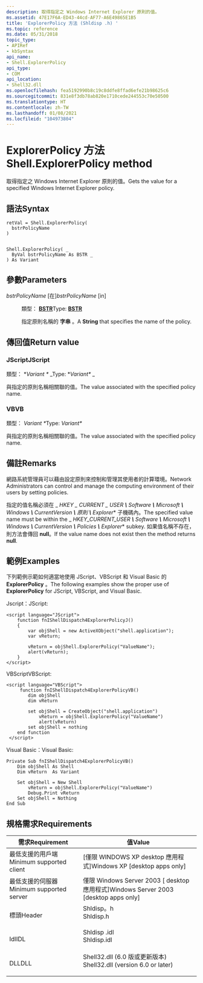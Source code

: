 ```yaml
---
description: 取得指定之 Windows Internet Explorer 原則的值。
ms.assetid: 47E17F6A-ED43-44cd-AF77-A6E49865E1B5
title: 'ExplorerPolicy 方法 (Shldisp .h) '
ms.topic: reference
ms.date: 05/31/2018
topic_type:
- APIRef
- kbSyntax
api_name:
- Shell.ExplorerPolicy
api_type:
- COM
api_location:
- Shell32.dll
ms.openlocfilehash: fea5192990b8c19c8ddfe8ffad6efe21b98625c6
ms.sourcegitcommit: 831e8f3db78ab820e1710cede244553c70e50500
ms.translationtype: HT
ms.contentlocale: zh-TW
ms.lasthandoff: 01/08/2021
ms.locfileid: "104973804"
---
```

# <a name="shellexplorerpolicy-method"></a><span data-ttu-id="e1805-103">ExplorerPolicy 方法</span><span class="sxs-lookup"><span data-stu-id="e1805-103">Shell.ExplorerPolicy method</span></span>

<span data-ttu-id="e1805-104">取得指定之 Windows Internet Explorer 原則的值。</span><span class="sxs-lookup"><span data-stu-id="e1805-104">Gets the value for a specified Windows Internet Explorer policy.</span></span>

## <a name="syntax"></a><span data-ttu-id="e1805-105">語法</span><span class="sxs-lookup"><span data-stu-id="e1805-105">Syntax</span></span>


```JScript
retVal = Shell.ExplorerPolicy(
  bstrPolicyName
)
```


```VB

Shell.ExplorerPolicy( _
  ByVal bstrPolicyName As BSTR _
) As Variant
```





## <a name="parameters"></a><span data-ttu-id="e1805-106">參數</span><span class="sxs-lookup"><span data-stu-id="e1805-106">Parameters</span></span>

<dl> <dt>

<span data-ttu-id="e1805-107">*bstrPolicyName* \[在\]</span><span class="sxs-lookup"><span data-stu-id="e1805-107">*bstrPolicyName* \[in\]</span></span>
</dt> <dd>

<span data-ttu-id="e1805-108">類型： **[ **BSTR**](/previous-versions/windows/desktop/automat/bstr)**</span><span class="sxs-lookup"><span data-stu-id="e1805-108">Type: **[**BSTR**](/previous-versions/windows/desktop/automat/bstr)**</span></span>

<span data-ttu-id="e1805-109">指定原則名稱的 **字串** 。</span><span class="sxs-lookup"><span data-stu-id="e1805-109">A **String** that specifies the name of the policy.</span></span>

</dd> </dl>

## <a name="return-value"></a><span data-ttu-id="e1805-110">傳回值</span><span class="sxs-lookup"><span data-stu-id="e1805-110">Return value</span></span>

### <a name="jscript"></a><span data-ttu-id="e1805-111">JScript</span><span class="sxs-lookup"><span data-stu-id="e1805-111">JScript</span></span>

<span data-ttu-id="e1805-112">類型： \**Variant \** _</span><span class="sxs-lookup"><span data-stu-id="e1805-112">Type: \**Variant\** _</span></span>

<span data-ttu-id="e1805-113">與指定的原則名稱相關聯的值。</span><span class="sxs-lookup"><span data-stu-id="e1805-113">The value associated with the specified policy name.</span></span>

### <a name="vb"></a><span data-ttu-id="e1805-114">VB</span><span class="sxs-lookup"><span data-stu-id="e1805-114">VB</span></span>

<span data-ttu-id="e1805-115">類型： _*Variant \**_</span><span class="sxs-lookup"><span data-stu-id="e1805-115">Type: _*Variant\**_</span></span>

<span data-ttu-id="e1805-116">與指定的原則名稱相關聯的值。</span><span class="sxs-lookup"><span data-stu-id="e1805-116">The value associated with the specified policy name.</span></span>

## <a name="remarks"></a><span data-ttu-id="e1805-117">備註</span><span class="sxs-lookup"><span data-stu-id="e1805-117">Remarks</span></span>

<span data-ttu-id="e1805-118">網路系統管理員可以藉由設定原則來控制和管理其使用者的計算環境。</span><span class="sxs-lookup"><span data-stu-id="e1805-118">Network Administrators can control and manage the computing environment of their users by setting policies.</span></span>

<span data-ttu-id="e1805-119">指定的值名稱必須在 _ *HKEY \_ CURRENT \_ USER **\\** Software **\\** Microsoft **\\** Windows **\\** CurrentVersion **\\** 原則 **\\** Explorer*\* 子機碼內。</span><span class="sxs-lookup"><span data-stu-id="e1805-119">The specified value name must be within the _ *HKEY\_CURRENT\_USER **\\** Software **\\** Microsoft **\\** Windows **\\** CurrentVersion **\\** Policies **\\** Explorer*\* subkey.</span></span> <span data-ttu-id="e1805-120">如果值名稱不存在，則方法會傳回 **null**。</span><span class="sxs-lookup"><span data-stu-id="e1805-120">If the value name does not exist then the method returns **null**.</span></span>

## <a name="examples"></a><span data-ttu-id="e1805-121">範例</span><span class="sxs-lookup"><span data-stu-id="e1805-121">Examples</span></span>

<span data-ttu-id="e1805-122">下列範例示範如何適當地使用 JScript、VBScript 和 Visual Basic 的 **ExplorerPolicy** 。</span><span class="sxs-lookup"><span data-stu-id="e1805-122">The following examples show the proper use of **ExplorerPolicy** for JScript, VBScript, and Visual Basic.</span></span>

<span data-ttu-id="e1805-123">Jscript：</span><span class="sxs-lookup"><span data-stu-id="e1805-123">JScript:</span></span>


```JScript
<script language="JScript">
    function fnIShellDispatch4ExplorerPolicyJ()
    {
        var objShell = new ActiveXObject("shell.application");
        var vReturn;
        
        vReturn = objShell.ExplorerPolicy("ValueName");
        alert(vReturn);
    }
</script>
```



<span data-ttu-id="e1805-124">VBScript</span><span class="sxs-lookup"><span data-stu-id="e1805-124">VBScript:</span></span>


```VB
<script language="VBScript">
     function fnIShellDispatch4ExplorerPolicyVB()
        dim objShell
        dim vReturn
        
        set objShell = CreateObject("shell.application")
            vReturn = objShell.ExplorerPolicy("ValueName")
            alert(vReturn)
        set objShell = nothing
    end function
 </script>
```



<span data-ttu-id="e1805-125">Visual Basic：</span><span class="sxs-lookup"><span data-stu-id="e1805-125">Visual Basic:</span></span>


```VB
Private Sub fnIShellDispatch4ExplorerPolicyVB()
    Dim objShell As Shell
    Dim vReturn  As Variant
    
    Set objShell = New Shell
        vReturn = objShell.ExplorerPolicy("ValueName")
        Debug.Print vReturn
    Set objShell = Nothing
End Sub
```



## <a name="requirements"></a><span data-ttu-id="e1805-126">規格需求</span><span class="sxs-lookup"><span data-stu-id="e1805-126">Requirements</span></span>



| <span data-ttu-id="e1805-127">需求</span><span class="sxs-lookup"><span data-stu-id="e1805-127">Requirement</span></span> | <span data-ttu-id="e1805-128">值</span><span class="sxs-lookup"><span data-stu-id="e1805-128">Value</span></span> |
|-------------------------------------|---------------------------------------------------------------------------------------------------------------|
| <span data-ttu-id="e1805-129">最低支援的用戶端</span><span class="sxs-lookup"><span data-stu-id="e1805-129">Minimum supported client</span></span><br/> | <span data-ttu-id="e1805-130">\[僅限 WINDOWS XP desktop 應用程式\]</span><span class="sxs-lookup"><span data-stu-id="e1805-130">Windows XP \[desktop apps only\]</span></span><br/>                                                                   |
| <span data-ttu-id="e1805-131">最低支援的伺服器</span><span class="sxs-lookup"><span data-stu-id="e1805-131">Minimum supported server</span></span><br/> | <span data-ttu-id="e1805-132">僅限 Windows Server 2003 \[ desktop 應用程式\]</span><span class="sxs-lookup"><span data-stu-id="e1805-132">Windows Server 2003 \[desktop apps only\]</span></span><br/>                                                          |
| <span data-ttu-id="e1805-133">標頭</span><span class="sxs-lookup"><span data-stu-id="e1805-133">Header</span></span><br/>                   | <dl> <span data-ttu-id="e1805-134"><dt>Shldisp。h</dt></span><span class="sxs-lookup"><span data-stu-id="e1805-134"><dt>Shldisp.h</dt></span></span> </dl>                          |
| <span data-ttu-id="e1805-135">Idl</span><span class="sxs-lookup"><span data-stu-id="e1805-135">IDL</span></span><br/>                      | <dl> <span data-ttu-id="e1805-136"><dt>Shldisp .idl</dt></span><span class="sxs-lookup"><span data-stu-id="e1805-136"><dt>Shldisp.idl</dt></span></span> </dl>                        |
| <span data-ttu-id="e1805-137">DLL</span><span class="sxs-lookup"><span data-stu-id="e1805-137">DLL</span></span><br/>                      | <dl> <span data-ttu-id="e1805-138"><dt>Shell32.dll (6.0 版或更新版本) </dt></span><span class="sxs-lookup"><span data-stu-id="e1805-138"><dt>Shell32.dll (version 6.0 or later)</dt></span></span> </dl> |



 

 
